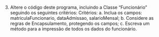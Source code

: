 3. Altere o código deste programa, incluindo a Classe “Funcionário” seguindo os seguintes
critérios:
Critérios:
a. Inclua os campos: matriculaFuncionario, dataAdmissao, salarioMensal;
b. Considere as regras de Encapsulamento, protegendo os campos;
c. Escreva um método para a impressão de todos os dados do funcionário.
